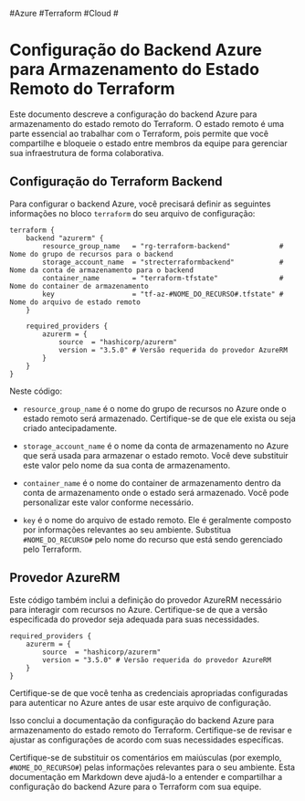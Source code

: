 #Azure #Terraform #Cloud #

# Configuração do Backend Azure para Armazenamento do Estado Remoto do Terraform

Este documento descreve a configuração do backend Azure para armazenamento do estado remoto do Terraform. O estado remoto é uma parte essencial ao trabalhar com o Terraform, pois permite que você compartilhe e bloqueie o estado entre membros da equipe para gerenciar sua infraestrutura de forma colaborativa.

## Configuração do Terraform Backend

Para configurar o backend Azure, você precisará definir as seguintes informações no bloco `terraform` do seu arquivo de configuração:

```hcl
terraform {
    backend "azurerm" {
        resource_group_name   = "rg-terraform-backend"            # Nome do grupo de recursos para o backend
        storage_account_name  = "strecterraformbackend"           # Nome da conta de armazenamento para o backend
        container_name        = "terraform-tfstate"               # Nome do container de armazenamento
        key                   = "tf-az-#NOME_DO_RECURSO#.tfstate" # Nome do arquivo de estado remoto
    }

    required_providers {
        azurerm = {
            source  = "hashicorp/azurerm"
            version = "3.5.0" # Versão requerida do provedor AzureRM
        }
    }
}
```

Neste código:

- `resource_group_name` é o nome do grupo de recursos no Azure onde o estado remoto será armazenado. Certifique-se de que ele exista ou seja criado antecipadamente.

- `storage_account_name` é o nome da conta de armazenamento no Azure que será usada para armazenar o estado remoto. Você deve substituir este valor pelo nome da sua conta de armazenamento.

- `container_name` é o nome do container de armazenamento dentro da conta de armazenamento onde o estado será armazenado. Você pode personalizar este valor conforme necessário.

- `key` é o nome do arquivo de estado remoto. Ele é geralmente composto por informações relevantes ao seu ambiente. Substitua `#NOME_DO_RECURSO#` pelo nome do recurso que está sendo gerenciado pelo Terraform.

## Provedor AzureRM

Este código também inclui a definição do provedor AzureRM necessário para interagir com recursos no Azure. Certifique-se de que a versão especificada do provedor seja adequada para suas necessidades.

```hcl
required_providers {
    azurerm = {
        source  = "hashicorp/azurerm"
        version = "3.5.0" # Versão requerida do provedor AzureRM
    }
}
```

Certifique-se de que você tenha as credenciais apropriadas configuradas para autenticar no Azure antes de usar este arquivo de configuração.

Isso conclui a documentação da configuração do backend Azure para armazenamento do estado remoto do Terraform. Certifique-se de revisar e ajustar as configurações de acordo com suas necessidades específicas.

Certifique-se de substituir os comentários em maiúsculas (por exemplo, `#NOME_DO_RECURSO#`) pelas informações relevantes para o seu ambiente. Esta documentação em Markdown deve ajudá-lo a entender e compartilhar a configuração do backend Azure para o Terraform com sua equipe.